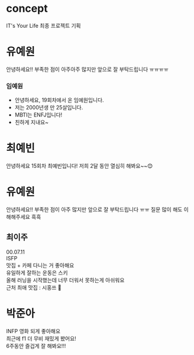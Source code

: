 # concept

IT's Your Life 최종 프로젝트 기획

# 유예원

안녕하세요!! 부족한 점이 아주아주 많지만 앞으로 잘 부탁드립니다 ㅠㅠㅠㅠ

### 임예원

- 안녕하세요, 19회차에서 온 임예원입니다.
- 저는 2000년생 만 25살입니다.
- MBTI는 ENFJ입니다!
- 친하게 지내요~

# 최예빈

안녕하세요 15회차 최예빈입니다! 저희 2달 동안 열심히 해봐요~~😊

# 유예원

안녕하세요!! 부족한 점이 아주 많지만 앞으로 잘 부탁드립니다 ㅠㅠ 질문 많이 해도 이해해주세요 흑흑

## 최이주
00.07.11 <br>
ISFP <br>
맛집 + 카페 다니는 거 좋아해요 <br>
유일하게 잘하는 운동은 스키 <br>
올해 러닝을 시작했는데 너무 더워서 못하는게 아쉬워요 <br>
근처 최애 맛집 : 시홍쓰 🍅 <br>

# 박준아
INFP 영화 되게 좋아해요<br>
최근에 f1 더 무비 재밌게 봤어요!<br>
6주동안 즐겁게 잘 해봐요!!!
